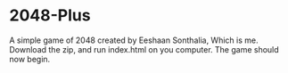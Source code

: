 # 2048-Plus
A simple game of 2048 created by Eeshaan Sonthalia, Which is me.
Download the zip, and run index.html on you computer.
The game should now begin.
